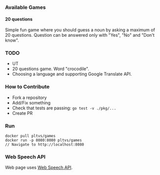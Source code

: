 ### Available Games

#### 20 questions

Simple fun game where you should guess a noun by asking a maximum of 20 questions. Question can be answered only with "Yes", "No" and "Don't know".

### TODO

- UT
- 20 questions game. Word "crocodile".
- Choosing a language and supporting Google Translate API.

### How to Contribute

* Fork a repository
* Add/Fix something
* Check that tests are passing: `go test -v ./pkg/...`
* Create PR

### Run

```
docker pull pltvs/games
docker run -p 8080:8080 pltvs/games
// Navigate to http://localhost:8080
```

### Web Speech API

Web page uses [Web Speech API](https://dvcs.w3.org/hg/speech-api/raw-file/tip/speechapi.html).
